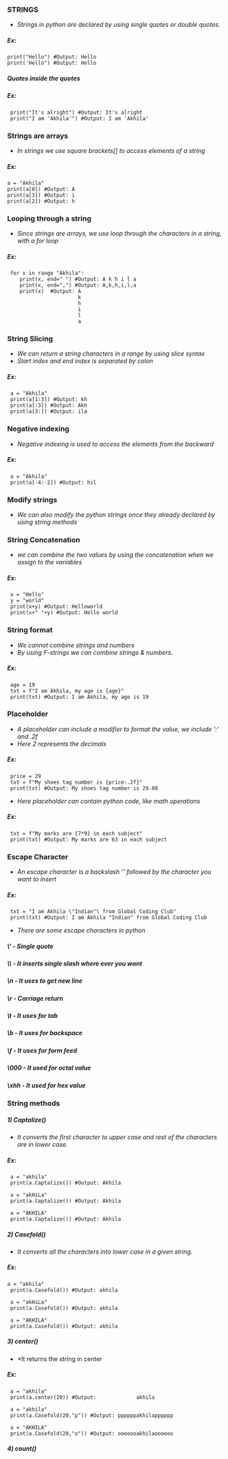 ### STRINGS
- *Strings in python are declared by using single quotes or double quotes.*
 ##### Ex:
    print("Hello") #Output: Hello
    print('Hello") #Output: Hello

##### Quotes inside the quotes
 ##### Ex:
     print("It's alright") #Output: It's alright
     print("I am 'Akhila'") #Output: I am 'Akhila'

### Strings are arrays
- *In strings we use square brackets[] to access elements of a string*
 ##### Ex:
    a = "Akhila"
    print(a[0]) #Output: A
    print(a[3]) #Output: i
    print(a[2]) #Output: h

### Looping through a string
- *Since strings are arrays, we use loop through the characters in a string, with a for loop*
 ##### Ex:
     for x in range "Akhila":
        print(x, end=" ") #Output: A k h i l a
        print(x, end=",") #Output: A,k,h,i,l,a
        print(x)  #Output: A
                           k
                           h
                           i
                           l
                           a

### String Slicing
- *We can return a string characters in a range by using slice syntax*
- *Start index and end index is separated by colon*
 ##### Ex:
     a = "Akhila"
     print(a[1:3]) #Output: kh
     print(a[:3]) #Output: Akh
     print(a[3:]) #Output: ila
### Negative indexing
- *Negative indexing is used to access the elements from the backward*
 ##### Ex:
     a = "Akhila"
     print(a[-4:-2]) #Output: hil
### Modify strings
- *We can also modify the python strings once they already declared by using string methods*
### String Concatenation
- *we can combine the two values by using the concatenation when we assign to the variables*
 ##### Ex:
     x = "Hello"
     y = "world"
     print(x+y) #Output: Helloworld
     print(x+" "+y) #Output: Hello world

### String format
- *We cannot combine strings and numbers*
- *By using F-strings we can combine strings & numbers.*
 ##### Ex:
     age = 19
     txt = f"I am Akhila, my age is {age}"
     print(txt) #Output: I am Akhila, my age is 19

### Placeholder
- *A placeholder can include a modifier to format the value, we include ':' and .2f*
- *Here 2 represents the decimals*
 ##### Ex:
     price = 29
     txt = f"My shoes tag number is {price:.2f}"
     print(txt) #Output: My shoes tag number is 29.00
- *Here placeholder can contain python code, like math operations*
 ##### Ex:
     txt = f"My marks are {7*9} in each subject"
     print(txt) #Output: My marks are 63 in each subject

### Escape Character
- *An escape character is a backslash '\' followed by the character you want to insert*
 ##### Ex:
     txt = "I am Akhila \"Indian"\ from Global Coding Club"
     print(txt) #Output: I am Akhila "Indian" from Global Coding Club

- *There are some escape characters in python*
 ##### \\' - Single quote
 ##### \\\ - It inserts single slash where ever you want
 ##### \n - It uses to get new line
 ##### \r - Carriage return
 ##### \t - It uses for tab
 ##### \b - It uses for backspace
 ##### \f - It uses for form feed
 ##### \000 - It used for octal value
 ##### \xhh - It used for hex value

### String methods
##### 1) Captalize() 
- *It converts the first character to upper case and rest of the characters are in lower case.*
 ##### Ex:
     a = "akhila"
     print(a.Captalize()) #Output: Akhila

     a = "akHiLa"
     print(a.Captalize()) #Output: Akhila

     a = "AKHILA"
     print(a.Captalize()) #Output: Akhila
##### 2) Casefold()
- *It converts all the characters into lower case in a given string.*
 ##### Ex:
    a = "akhila"
     print(a.Casefold()) #Output: akhila

     a = "akHiLa"
     print(a.Casefold()) #Output: akhila

     a = "AKHILA"
     print(a.Casefold()) #Output: akhila
##### 3) center()
- *It returns the string in center
 ##### Ex:
     a = "akhila"
     print(a.center(20)) #Output:             akhila

     a = "akhila"
     print(a.Casefold(20,"p")) #Output: ppppppakhilapppppp

     a = "AKHILA"
     print(a.Casefold(20,"o")) #Output: ooooooakhilaoooooo
##### 4) count()
